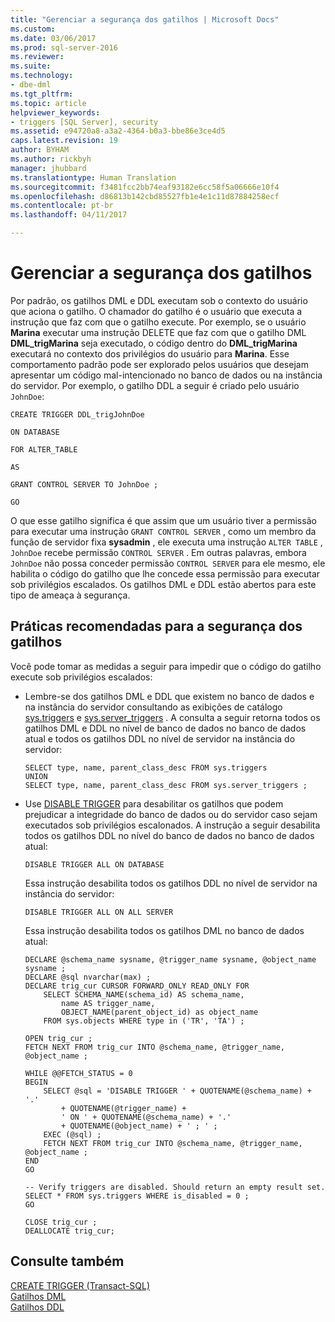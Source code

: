 ```yaml
---
title: "Gerenciar a segurança dos gatilhos | Microsoft Docs"
ms.custom: 
ms.date: 03/06/2017
ms.prod: sql-server-2016
ms.reviewer: 
ms.suite: 
ms.technology:
- dbe-dml
ms.tgt_pltfrm: 
ms.topic: article
helpviewer_keywords:
- triggers [SQL Server], security
ms.assetid: e94720a8-a3a2-4364-b0a3-bbe86e3ce4d5
caps.latest.revision: 19
author: BYHAM
ms.author: rickbyh
manager: jhubbard
ms.translationtype: Human Translation
ms.sourcegitcommit: f3481fcc2bb74eaf93182e6cc58f5a06666e10f4
ms.openlocfilehash: d86813b142cbd85527fb1e4e1c11d87884258ecf
ms.contentlocale: pt-br
ms.lasthandoff: 04/11/2017

---
```

# <a name="manage-trigger-security"></a>Gerenciar a segurança dos gatilhos
  Por padrão, os gatilhos DML e DDL executam sob o contexto do usuário que aciona o gatilho. O chamador do gatilho é o usuário que executa a instrução que faz com que o gatilho execute. Por exemplo, se o usuário **Marina** executar uma instrução DELETE que faz com que o gatilho DML **DML_trigMarina** seja executado, o código dentro do **DML_trigMarina** executará no contexto dos privilégios do usuário para **Marina**. Esse comportamento padrão pode ser explorado pelos usuários que desejam apresentar um código mal-intencionado no banco de dados ou na instância do servidor. Por exemplo, o gatilho DDL a seguir é criado pelo usuário `JohnDoe`:  
  
 `CREATE TRIGGER DDL_trigJohnDoe`  
  
 `ON DATABASE`  
  
 `FOR ALTER_TABLE`  
  
 `AS`  
  
 `GRANT CONTROL SERVER TO JohnDoe ;`  
  
 `GO`  
  
 O que esse gatilho significa é que assim que um usuário tiver a permissão para executar uma instrução `GRANT CONTROL SERVER` , como um membro da função de servidor fixa **sysadmin** , ele executa uma instrução `ALTER TABLE` , `JohnDoe` recebe permissão `CONTROL SERVER` . Em outras palavras, embora `JohnDoe` não possa conceder permissão `CONTROL SERVER` para ele mesmo, ele habilita o código do gatilho que lhe concede essa permissão para executar sob privilégios escalados. Os gatilhos DML e DDL estão abertos para este tipo de ameaça à segurança.  
  
## <a name="trigger-security-best-practices"></a>Práticas recomendadas para a segurança dos gatilhos  
 Você pode tomar as medidas a seguir para impedir que o código do gatilho execute sob privilégios escalados:  
  
-   Lembre-se dos gatilhos DML e DDL que existem no banco de dados e na instância do servidor consultando as exibições de catálogo [sys.triggers](../../relational-databases/system-catalog-views/sys-triggers-transact-sql.md) e [sys.server_triggers](../../relational-databases/system-catalog-views/sys-server-triggers-transact-sql.md) . A consulta a seguir retorna todos os gatilhos DML e DDL no nível de banco de dados no banco de dados atual e todos os gatilhos DDL no nível de servidor na instância do servidor:  
  
    ```  
    SELECT type, name, parent_class_desc FROM sys.triggers  
    UNION  
    SELECT type, name, parent_class_desc FROM sys.server_triggers ;  
    ```  
  
-   Use [DISABLE TRIGGER](../../t-sql/statements/disable-trigger-transact-sql.md) para desabilitar os gatilhos que podem prejudicar a integridade do banco de dados ou do servidor caso sejam executados sob privilégios escalonados. A instrução a seguir desabilita todos os gatilhos DDL no nível do banco de dados no banco de dados atual:  
  
    ```  
    DISABLE TRIGGER ALL ON DATABASE  
    ```  
  
     Essa instrução desabilita todos os gatilhos DDL no nível de servidor na instância do servidor:  
  
    ```  
    DISABLE TRIGGER ALL ON ALL SERVER  
    ```  
  
     Essa instrução desabilita todos os gatilhos DML no banco de dados atual:  
  
    ```  
    DECLARE @schema_name sysname, @trigger_name sysname, @object_name sysname ;  
    DECLARE @sql nvarchar(max) ;  
    DECLARE trig_cur CURSOR FORWARD_ONLY READ_ONLY FOR  
        SELECT SCHEMA_NAME(schema_id) AS schema_name,  
            name AS trigger_name,  
            OBJECT_NAME(parent_object_id) as object_name  
        FROM sys.objects WHERE type in ('TR', 'TA') ;  
  
    OPEN trig_cur ;  
    FETCH NEXT FROM trig_cur INTO @schema_name, @trigger_name, @object_name ;  
  
    WHILE @@FETCH_STATUS = 0  
    BEGIN  
        SELECT @sql = 'DISABLE TRIGGER ' + QUOTENAME(@schema_name) + '.'  
            + QUOTENAME(@trigger_name) +  
            ' ON ' + QUOTENAME(@schema_name) + '.'   
            + QUOTENAME(@object_name) + ' ; ' ;  
        EXEC (@sql) ;  
        FETCH NEXT FROM trig_cur INTO @schema_name, @trigger_name, @object_name ;  
    END  
    GO  
  
    -- Verify triggers are disabled. Should return an empty result set.  
    SELECT * FROM sys.triggers WHERE is_disabled = 0 ;  
    GO  
  
    CLOSE trig_cur ;  
    DEALLOCATE trig_cur;  
    ```  
  
## <a name="see-also"></a>Consulte também  
 [CREATE TRIGGER &#40;Transact-SQL&#41;](../../t-sql/statements/create-trigger-transact-sql.md)   
 [Gatilhos DML](../../relational-databases/triggers/dml-triggers.md)   
 [Gatilhos DDL](../../relational-databases/triggers/ddl-triggers.md)  
  
  
